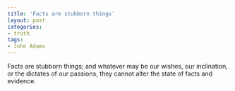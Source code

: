 ```yaml
---
title: 'Facts are stubborn things'
layout: post
categories:
- truth
tags:
- John Adams
---
```


Facts are stubborn things; and whatever may be our wishes, our inclination, or the dictates of our passions, they cannot alter the state of facts and evidence.